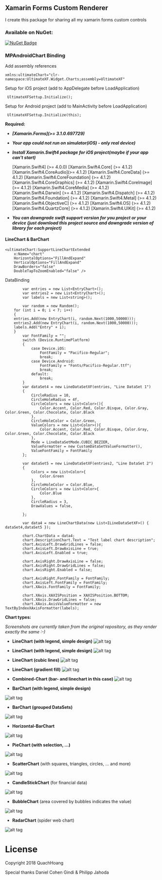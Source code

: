 ## Xamarin Forms Custom Renderer 
I create this package for sharing all my xamarin forms custom controls

### Available on NuGet: 
[![NuGet Badge](https://buildstats.info/nuget/UltimateXF)](https://www.nuget.org/packages/UltimateXF/)

### MPAndroidChart Binding   

<p>Add assembly references

    xmlns:ultimateChart="clr-namespace:UltimateXF.Widget.Charts;assembly=UltimateXF"

Setup for iOS project (add to AppDelegate before LoadApplication)

     UltimateXFSettup.Initialize();

Setup for Android project (add to MainActivity before LoadApplication)

     UltimateXFSettup.Initialize(this);

 **Required:**
 - ***[Xamarin.Forms](>= 3.1.0.697729)***
 - ***Your app could not run on simulator(iOS) - only real device)***
 - ***Install Xamarin.Swift4 package for iOS project(maybe if your app can't start)*** 
		

    [Xamarin.Swift4] (>= 4.0.0)
    		[Xamarin.Swift4.Core]  (>= 4.1.2)
    		[Xamarin.Swift4.CoreAudio](>= 4.1.2)
    		[Xamarin.Swift4.CoreData]  (>= 4.1.2)
    		[Xamarin.Swift4.CoreFoundation] (>= 4.1.2)
    		[Xamarin.Swift4.CoreGraphics]  (>= 4.1.2)
    		[Xamarin.Swift4.CoreImage] (>= 4.1.2)
    		[Xamarin.Swift4.CoreMedia] (>= 4.1.2)
    		[Xamarin.Swift4.Darwin] (>= 4.1.2)
    		[Xamarin.Swift4.Dispatch]  (>= 4.1.2)
    		[Xamarin.Swift4.Foundation] (>= 4.1.2)
    		[Xamarin.Swift4.Metal] (>= 4.1.2)
    		[Xamarin.Swift4.ObjectiveC] (>= 4.1.2)
    		[Xamarin.Swift4.OS] (>= 4.1.2)
    		[Xamarin.Swift4.QuartzCore]  (>= 4.1.2)
    		[Xamarin.Swift4.UIKit] (>= 4.1.2)

- ***You can downgrade swift support version for you project or your device (just download this project source and downgrade version of library for each project)***

#### LineChart & BarChart

    <ultimateChart:SupportLineChartExtended 
    	x:Name="chart"
        HorizontalOptions="FillAndExpand"
        VerticalOptions="FillAndExpand"
        DrawBorders="false"
        DoubleTapToZoomEnabled="false" />

DataBinding

            var entries = new List<EntryChart>();
            var entries2 = new List<EntryChart>();
            var labels = new List<string>();

     	    var random = new Random();
	    for (int i = 0; i < 7; i++)
	    {
		entries.Add(new EntryChart(i, random.Next(1000,50000)));
		entries2.Add(new EntryChart(i, random.Next(1000,50000)));
		labels.Add("Entry" + i);
	    }
     	    var FontFamily = "";
            switch (Device.RuntimePlatform)
            {
                case Device.iOS:
                    FontFamily = "Pacifico-Regular";
                    break;
                case Device.Android:
                    FontFamily = "Fonts/Pacifico-Regular.ttf";
                    break;
                default:
                    break;
            }
            var dataSet4 = new LineDataSetXF(entries, "Line DataSet 1")
            {
                CircleRadius = 10,
                CircleHoleRadius = 4f,
                CircleColors = new List<Color>(){
                    Color.Accent, Color.Red, Color.Bisque, Color.Gray, Color.Green, Color.Chocolate, Color.Black
                },
                CircleHoleColor = Color.Green,
                ValueColors = new List<Color>(){
                    Color.Accent, Color.Red, Color.Bisque, Color.Gray, Color.Green, Color.Chocolate, Color.Black
                },
                Mode = LineDataSetMode.CUBIC_BEZIER,
                ValueFormatter = new CustomDataSetValueFormatter(),
                ValueFontFamily = FontFamily
            };

            var dataSet5 = new LineDataSetXF(entries2, "Line DataSet 2")
            {
                Colors = new List<Color>{
                    Color.Green
                },
                CircleHoleColor = Color.Blue,
                CircleColors = new List<Color>{
                    Color.Blue
                },
                CircleRadius = 3,
                DrawValues = false,

            };

            var data4 = new LineChartData(new List<ILineDataSetXF>() { dataSet4,dataSet5 });

            chart.ChartData = data4;
            chart.DescriptionChart.Text = "Test label chart description";
            chart.AxisLeft.DrawGridLines = false;
            chart.AxisLeft.DrawAxisLine = true;
            chart.AxisLeft.Enabled = true;

            chart.AxisRight.DrawAxisLine = false;
            chart.AxisRight.DrawGridLines = false;
            chart.AxisRight.Enabled = false;

            chart.AxisRight.FontFamily = FontFamily;
            chart.AxisLeft.FontFamily = FontFamily;
            chart.XAxis.FontFamily = FontFamily;

            chart.XAxis.XAXISPosition = XAXISPosition.BOTTOM;
            chart.XAxis.DrawGridLines = false;
            chart.XAxis.AxisValueFormatter = new TextByIndexXAxisFormatter(labels);

**Chart types:**

*Screenshots are currently taken from the original repository, as they render exactly the same :-)*


 - **LineChart (with legend, simple design)**
![alt tag](https://raw.github.com/PhilJay/MPChart/master/screenshots/simpledesign_linechart4.png)
 - **LineChart (with legend, simple design)**
![alt tag](https://raw.github.com/PhilJay/MPChart/master/screenshots/simpledesign_linechart3.png)

 - **LineChart (cubic lines)**
![alt tag](https://raw.github.com/PhilJay/MPChart/master/screenshots/cubiclinechart.png)

 - **LineChart (gradient fill)**
![alt tag](https://raw.github.com/PhilJay/MPAndroidChart/master/screenshots/line_chart_gradient.png)

 - **Combined-Chart (bar- and linechart in this case)**
![alt tag](https://raw.github.com/PhilJay/MPChart/master/screenshots/combined_chart.png)

 - **BarChart (with legend, simple design)**

![alt tag](https://raw.github.com/PhilJay/MPChart/master/screenshots/simpledesign_barchart3.png)

 - **BarChart (grouped DataSets)**

![alt tag](https://raw.github.com/PhilJay/MPChart/master/screenshots/groupedbarchart.png)

 - **Horizontal-BarChart**

![alt tag](https://raw.github.com/PhilJay/MPChart/master/screenshots/horizontal_barchart.png)


 - **PieChart (with selection, ...)**

![alt tag](https://raw.github.com/PhilJay/MPAndroidChart/master/screenshots/simpledesign_piechart1.png)

 - **ScatterChart** (with squares, triangles, circles, ... and more)

![alt tag](https://raw.github.com/PhilJay/MPAndroidChart/master/screenshots/scatterchart.png)

 - **CandleStickChart** (for financial data)

![alt tag](https://raw.github.com/PhilJay/MPAndroidChart/master/screenshots/candlestickchart.png)

 - **BubbleChart** (area covered by bubbles indicates the value)

![alt tag](https://raw.github.com/PhilJay/MPAndroidChart/master/screenshots/bubblechart.png)

 - **RadarChart** (spider web chart)

![alt tag](https://raw.github.com/PhilJay/MPAndroidChart/master/screenshots/radarchart.png)

# License
<p>Copyright 2018 QuachHoang
<p>Special thanks Daniel Cohen Gindi & Philipp Jahoda
